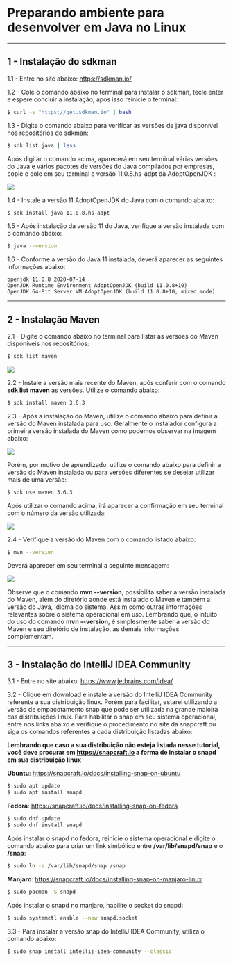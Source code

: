 # **Preparando ambiente para desenvolver em Java no Linux**

------

## 1 - Instalação do sdkman

1.1 -  Entre no site abaixo:
https://sdkman.io/ 

1.2 -  Cole o comando abaixo no terminal para instalar o sdkman, tecle enter e espere concluir a instalação, apos isso reinicie o terminal:

```bash
$ curl -s "https://get.sdkman.io" | bash 
```

1.3 - Digite o comando abaixo para verificar as versões de java disponível nos repositórios do sdkman:

```bash
$ sdk list java | less
```

Após digitar o comando acima, aparecerá em seu terminal várias versões do Java e vários pacotes de versões do Java compilados por empresas, copie e cole em seu terminal a versão 11.0.8.hs-adpt da  AdoptOpenJDK :

![](https://github.com/lipegomes/tutorial-preparando-ambiente-java-no-linux/blob/master/sdk-java.png)

1.4 - Instale a versão 11 AdoptOpenJDK do Java com o comando abaixo:

```bash
$ sdk install java 11.0.8.hs-adpt
```

1.5 - Após instalação da versão 11 do Java, verifique a versão instalada com o comando abaixo:

```bash
$ java --version
```

1.6 - Conforme a versão do Java 11 instalada, deverá aparecer as seguintes informações abaixo:

```
openjdk 11.0.8 2020-07-14
OpenJDK Runtime Environment AdoptOpenJDK (build 11.0.8+10)
OpenJDK 64-Bit Server VM AdoptOpenJDK (build 11.0.8+10, mixed mode)
```

------

## 2 - Instalação Maven

2.1 - Digite o comando abaixo no terminal para listar as versões do Maven disponíveis nos repositórios:

```bash
$ sdk list maven
```

![](https://github.com/lipegomes/tutorial-preparando-ambiente-java-no-linux/blob/master/sdk-maven-list.png)

2.2 - Instale a versão mais recente do Maven, após conferir com o comando  **sdk list maven** as versões. Utilize o comando abaixo:

```bash
$ sdk install maven 3.6.3
```

2.3 - Após a instalação do Maven, utilize o comando abaixo para definir a versão do Maven instalada para uso.
Geralmente o instalador configura a primeira versão instalada do Maven como  podemos observar na imagem abaixo:

![](https://github.com/lipegomes/tutorial-preparando-ambiente-java-no-linux/blob/master/maven-install.png)

Porém, por motivo de aprendizado, utilize o comando abaixo para definir a versão do Maven instalada ou para versões diferentes se desejar utilizar mais de uma versão:

```bash
$ sdk use maven 3.6.3
```

Após utilizar o comando acima, irá aparecer a confirmação em seu terminal com o número da versão utilizada:

![](https://github.com/lipegomes/tutorial-preparando-ambiente-java-no-linux/blob/master/sdk-maven-use.png)

2.4 - Verifique a versão do Maven com o comando listado abaixo:

```bash
$ mvn --version
```

Deverá aparecer em seu terminal a seguinte mensagem:

![](https://github.com/lipegomes/tutorial-preparando-ambiente-java-no-linux/blob/master/maven-version.png)

Observe que o comando **mvn --version**, possibilita saber a versão instalada do Maven, além do diretório aonde está instalado o Maven e também a versão do Java, idioma do sistema. Assim como outras informações relevantes sobre o sistema operacional em uso. Lembrando que, o intuito do uso do comando **mvn --version**, é simplesmente saber a versão do Maven e seu diretório de instalação, as demais informações complementam.

------

## 3 - Instalação do IntelliJ IDEA Community

3.1 - Entre no site abaixo:
https://www.jetbrains.com/idea/

3.2 - Clique em download e instale a versão do IntelliJ IDEA Community referente a sua distribuição linux. Porém para facilitar, estarei utilizando a versão de empacotamento snap que pode ser utilizada na grande maioira das distribuições linux. Para habilitar o snap em seu sistema operacional, entre nos links abaixo e verifique o procedimento no site da snapcraft ou siga os comandos referentes a cada distribuição listadas abaixo:

**Lembrando que caso a sua distribuição não esteja listada nesse tutorial, você deve procurar em https://snapcraft.io a forma de instalar o snapd em sua distribuição linux**

**Ubuntu**:
https://snapcraft.io/docs/installing-snap-on-ubuntu

```bash
$ sudo apt update
$ sudo apt install snapd
```

**Fedora**:
https://snapcraft.io/docs/installing-snap-on-fedora

```bash
$ sudo dnf update
$ sudo dnf install snapd
```

Após instalar o snapd no fedora, reinicie o sistema operacional e digite o comando abaixo para criar um link simbólico entre **/var/lib/snapd/snap** e o **/snap**:

```bash
$ sudo ln -s /var/lib/snapd/snap /snap
```

**Manjaro**:
https://snapcraft.io/docs/installing-snap-on-manjaro-linux
```bash
$ sudo pacman -S snapd
```

Após instalar o snapd no manjaro, habilite o socket do snapd:

```bash
$ sudo systemctl enable --now snapd.socket
```

3.3 - Para instalar a versão snap do  IntelliJ IDEA Community, utiliza o comando abaixo:

```bash
$ sudo snap install intellij-idea-community --classic
```

